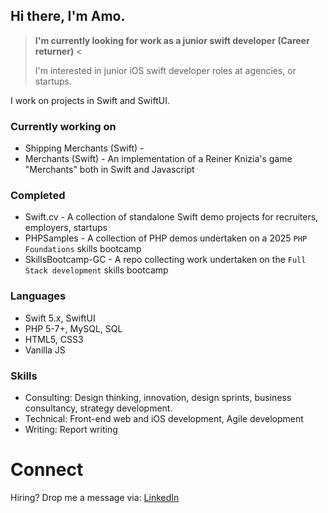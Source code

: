 ## Hi there, I'm Amo.

> **I'm currently looking for work as a junior swift developer (Career returner)** <
>
> I'm interested in junior iOS swift developer roles at agencies, or startups.

I work on projects in Swift and SwiftUI.

### Currently working on

- Shipping Merchants (Swift) - 
- Merchants (Swift) - An implementation of a Reiner Knizia's game "Merchants" both in Swift and Javascript

### Completed

- Swift.cv - A collection of standalone Swift demo projects for recruiters, employers, startups
- PHPSamples - A collection of PHP demos undertaken on a 2025 `PHP Foundations` skills bootcamp
- SkillsBootcamp-GC - A repo collecting work undertaken on the `Full Stack development` skills bootcamp 

### Languages 

- Swift 5.x, SwiftUI
- PHP 5-7+, MySQL, SQL
- HTML5, CSS3
- Vanilla JS

### Skills

- Consulting: Design thinking, innovation, design sprints, business consultancy, strategy development.
- Technical: Front-end web and iOS development, Agile development
- Writing: Report writing

# Connect

Hiring?  Drop me a message via: [LinkedIn](https://linkedin.com/in/hey-amo/)

